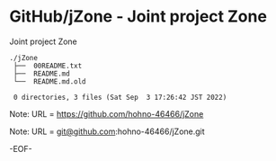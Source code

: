 # GitHub/jZone - Joint project Zone

Joint project Zone

    ./jZone
     ├──  00README.txt
     ├──  README.md
     └──  README.md.old
     
     0 directories, 3 files (Sat Sep  3 17:26:42 JST 2022)


Note: URL = https://github.com/hohno-46466/jZone

Note: URL = git@github.com:hohno-46466/jZone.git

-EOF-
